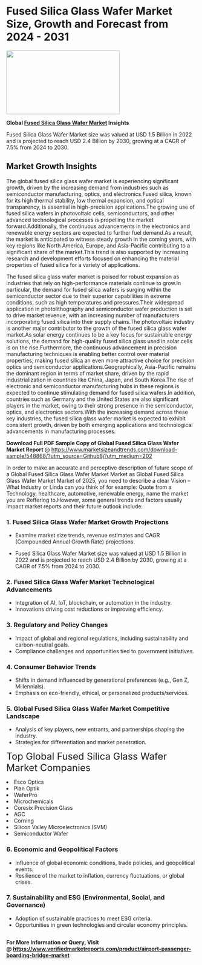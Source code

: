 <H1>Fused Silica Glass Wafer Market Size, Growth and Forecast from 2024 - 2031</H1><img class="aligncenter size-medium wp-image-584254" src="https://thirdeyenews.in/wp-content/uploads/2024/09/Global-Market-Research-300x168.jpeg" alt="" width="300" height="168" /><p><strong>Global&nbsp;<a href="https://www.marketsizeandtrends.com/download-sample/548868/?utm_source=Github8j?utm_medium=202">Fused Silica Glass Wafer Market</a> Insights</strong></p><p>Fused Silica Glass Wafer Market size was valued at USD 1.5 Billion in 2022 and is projected to reach USD 2.4 Billion by 2030, growing at a CAGR of 7.5% from 2024 to 2030.</p><p><h2>Market Growth Insights</h2> <p>The global fused silica glass wafer market is experiencing significant growth, driven by the increasing demand from industries such as semiconductor manufacturing, optics, and electronics.Fused silica, known for its high thermal stability, low thermal expansion, and optical transparency, is essential in high-precision applications.The growing use of fused silica wafers in photovoltaic cells, semiconductors, and other advanced technological processes is propelling the market forward.Additionally, the continuous advancements in the electronics and renewable energy sectors are expected to further fuel demand.As a result, the market is anticipated to witness steady growth in the coming years, with key regions like North America, Europe, and Asia-Pacific contributing to a significant share of the market.This trend is also supported by increasing research and development efforts focused on enhancing the material properties of fused silica for a variety of applications.</p> <p>The fused silica glass wafer market is poised for robust expansion as industries that rely on high-performance materials continue to grow.In particular, the demand for fused silica wafers is surging within the semiconductor sector due to their superior capabilities in extreme conditions, such as high temperatures and pressures.Their widespread application in photolithography and semiconductor wafer production is set to drive market revenue, with an increasing number of manufacturers incorporating fused silica into their supply chains.The photovoltaic industry is another major contributor to the growth of the fused silica glass wafer market.As solar energy continues to be a key focus for sustainable energy solutions, the demand for high-quality fused silica glass used in solar cells is on the rise.Furthermore, the continuous advancement in precision manufacturing techniques is enabling better control over material properties, making fused silica an even more attractive choice for precision optics and semiconductor applications.Geographically, Asia-Pacific remains the dominant region in terms of market share, driven by the rapid industrialization in countries like China, Japan, and South Korea.The rise of electronic and semiconductor manufacturing hubs in these regions is expected to continue stimulating demand for fused silica wafers.In addition, countries such as Germany and the United States are also significant players in the market, owing to their strong presence in the semiconductor, optics, and electronics sectors.With the increasing demand across these key industries, the fused silica glass wafer market is expected to exhibit consistent growth, driven by both emerging applications and technological advancements in manufacturing processes.</p> <p><span class=""><strong>Download Full PDF Sample Copy of Global Fused Silica Glass Wafer Market Report</strong> @ <a href="https://www.marketsizeandtrends.com/download-sample/548868/?utm_source=Github8j?utm_medium=202" target="_blank">https://www.marketsizeandtrends.com/download-sample/548868/?utm_source=Github8j?utm_medium=202</a></span></p><p>In order to make an accurate and perceptive description of future scope of a Global&nbsp;Fused Silica Glass Wafer Market Market as Global&nbsp;Fused Silica Glass Wafer Market Market of 2025, you need to describe a clear Vision &ndash; What Industry or Linda can you think of for example: Quote from a Technology, healthcare, automotive, renewable energy, name the market you are Reffering to.However, some general trends and factors usually impact market reports and their future outlook include:</p><h3>1.&nbsp;<strong>Fused Silica Glass Wafer Market Growth Projections</strong></h3><ul><li>Examine market size trends, revenue estimates and CAGR (Compounded Annual Growth Rate) projections.</li><li><p>Fused Silica Glass Wafer Market size was valued at USD 1.5 Billion in 2022 and is projected to reach USD 2.4 Billion by 2030, growing at a CAGR of 7.5% from 2024 to 2030.</p></li></ul><h3>2.&nbsp;<strong>Fused Silica Glass Wafer Market Technological Advancements</strong></h3><ul><li>Integration of AI, IoT, blockchain, or automation in the industry.</li><li>Innovations driving cost reductions or improving efficiency.</li></ul><h3>3.&nbsp;<strong>Regulatory and Policy Changes</strong></h3><ul><li>Impact of global and regional regulations, including sustainability and carbon-neutral goals.</li><li>Compliance challenges and opportunities tied to government initiatives.</li></ul><h3>4.&nbsp;<strong>Consumer Behavior Trends</strong></h3><ul><li>Shifts in demand influenced by generational preferences (e.g., Gen Z, Millennials).</li><li>Emphasis on eco-friendly, ethical, or personalized products/services.</li></ul><h3>5.&nbsp;<strong>Global Fused Silica Glass Wafer Market Competitive Landscape</strong></h3><ul><li>Analysis of key players, new entrants, and partnerships shaping the industry.</li><li>Strategies for differentiation and market penetration.</li></ul><p data-pm-slice="1 1 []"><span style="color: inherit; font-family: inherit; font-size: 25px;">Top Global Fused Silica Glass Wafer Market Companies</span></p><div class="" data-test-id=""><p><li>Esco Optics</li><li> Plan Optik</li><li> WaferPro</li><li> Microchemicals</li><li> Coresix Precision Glass</li><li> AGC</li><li> Corning</li><li> Silicon Valley Microelectronics (SVM)</li><li> Semiconductor Wafer</li></p></div><h3>6.&nbsp;<strong>Economic and Geopolitical Factors</strong></h3><ul><li>Influence of global economic conditions, trade policies, and geopolitical events.</li><li>Resilience of the market to inflation, currency fluctuations, or global crises.</li></ul><h3>7.&nbsp;<strong>Sustainability and ESG (Environmental, Social, and Governance)</strong></h3><ul><li>Adoption of sustainable practices to meet ESG criteria.</li><li>Opportunities in green technologies and circular economy principles.</li></ul><h2><strong style="font-size: 14px;">For More Information or Query, Visit @&nbsp;</strong><a style="background-color: #ffffff; font-size: 14px;" href="https://www.marketsizeandtrends.com/report/fused-silica-glass-wafer-market/" target="_blank">https://www.verifiedmarketreports.com/product/airport-passenger-boarding-bridge-market</a></h2>